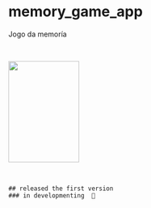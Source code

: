 # memory_game_app

Jogo da memoría
 
&nbsp;
    



 <div width="auto" display="flex"  justify-content="space-between">
  
 
   <img src="https://user-images.githubusercontent.com/79234840/185764003-bac7012a-6d39-4026-9cd4-d6490eae6485.jpg" width="140px" height="200px"/>
  
   
  
 </div>

&nbsp;  
   
    ## released the first version
    ### in developmenting  🚧
 